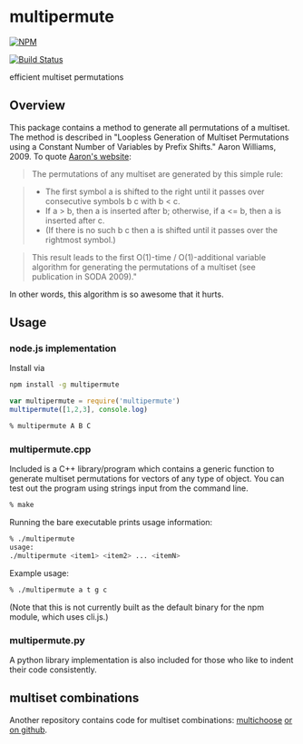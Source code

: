 # multipermute

[![NPM](https://nodei.co/npm/multipermute.png?global=true)](https://nodei.co/npm/multipermute/)

[![Build Status](https://travis-ci.org/ekg/multipermute.svg)](https://travis-ci.org/ekg/multipermute)

efficient multiset permutations

## Overview

This package contains a method to generate all permutations of a multiset. The method is described in "Loopless Generation of Multiset Permutations using a Constant Number of Variables by Prefix Shifts." Aaron Williams, 2009. To quote [Aaron's website](http://webhome.cs.uvic.ca/~haron/):

> The permutations of any multiset are generated by this simple rule:

> - The first symbol a is shifted to the right until it passes over consecutive symbols b c with b < c. 
> - If a > b, then a is inserted after b; otherwise, if a <= b, then a is inserted after c. 
> - (If there is no such b c then a is shifted until it passes over the rightmost symbol.)

> This result leads to the first O(1)-time / O(1)-additional variable algorithm for generating the permutations of a multiset (see publication in SODA 2009)."

In other words, this algorithm is so awesome that it hurts.

## Usage

### node.js implementation

Install via

``` bash
npm install -g multipermute
```

``` js
var multipermute = require('multipermute')
multipermute([1,2,3], console.log)
```

``` bash
% multipermute A B C
```

### multipermute.cpp

Included is a C++ library/program which contains a generic function to generate multiset permutations for vectors of any type of object. 
You can test out the program using strings input from the command line.

``` bash
% make
```

Running the bare executable prints usage information:

``` bash
% ./multipermute
usage: 
./multipermute <item1> <item2> ... <itemN>
```

Example usage:

``` bash
% ./multipermute a t g c
```

(Note that this is not currently built as the default binary for the npm module, which uses cli.js.)

### multipermute.py

A python library implementation is also included for those who like to indent their code consistently.

## multiset combinations

Another repository contains code for multiset combinations: [multichoose](https://npmjs.org/package/multichoose) [or on github](https://github.com/ekg/multichoose).
